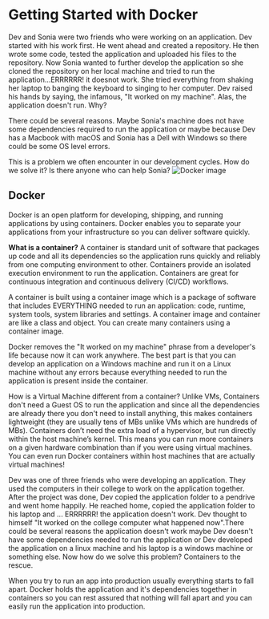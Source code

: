 # Getting Started with Docker

Dev and Sonia were two friends who were working on an application. Dev started with his work first. He went ahead and created a repository. He then wrote some code, tested the application and uploaded his files to the repository. Now Sonia wanted to further develop the application so she cloned the repository on her local machine and tried to run the application...ERRRRRR! it doesnot work. She tried everything from shaking her laptop to banging the keyboard to singing to her computer. Dev raised his hands by saying, the infamous, "It worked on my machine". Alas, the application doesn't run. Why?

There could be several reasons. Maybe Sonia's machine does not have some dependencies required to run the application or maybe because Dev has a Macbook with macOS and Sonia has a Dell with Windows so there could be some OS level errors.

This is a problem we often encounter in our development cycles. How do we solve it? Is there anyone who can help Sonia?
![Docker image](https://pbs.twimg.com/profile_images/1273307847103635465/lfVWBmiW_400x400.png)
## Docker
Docker is an open platform for developing, shipping, and running applications by using containers. Docker enables you to separate your applications from your infrastructure so you can deliver software quickly.

**What is a container?**
A container is standard unit of software that packages up code and all its dependencies so the application runs quickly and reliably from one computing environment to other. Containers provide an isolated execution environment to run the application. Containers are great for continuous integration and continuous delivery (CI/CD) workflows.

A container is built using a container image which is a package of software that includes EVERYTHING needed to run an application: code, runtime, system tools, system libraries and settings. A container image and container are like a class and object. You can create many containers using a container image. 

Docker removes the "It worked on my machine" phrase from a developer's life because now it can work anywhere. The best part is that you can develop an application on a Windows machine and run it on a Linux machine without any errors because everything needed to run the application is present inside the container.

How is a Virtual Machine different from a container?
Unlike VMs, Containers don't need a Guest OS to run the application and since all the dependencies are already there you don't need to install anything, this makes containers lightweight (they are usually tens of MBs unlike VMs which are hundreds of MBs). Containers don’t need the extra load of a hypervisor, but run directly within the host machine’s kernel. This means you can run more containers on a given hardware combination than if you were using virtual machines. You can even run Docker containers within host machines that are actually virtual machines!
 



Dev was one of three friends who were developing an application. They used the computers in their college to work on the application together. After the project was done, Dev copied the application folder to a pendrive and went home happily. He reached home, copied the application folder to his laptop and ... ERRRRRR! the application doesn't work. Dev thought to himself "It worked on the college computer what happened now".There could be several reasons the application doesn't work maybe Dev doesn't have some dependencies needed to run the application or Dev developed the application on a linux machine and his laptop is a windows machine or something else. Now how do we solve this problem? Containers to the rescue.


When you try to run an app into production usually everything starts to fall apart. Docker holds the application and it's dependencies together in containers so you can rest assured that nothing will fall apart and you can easily run the application into production.

